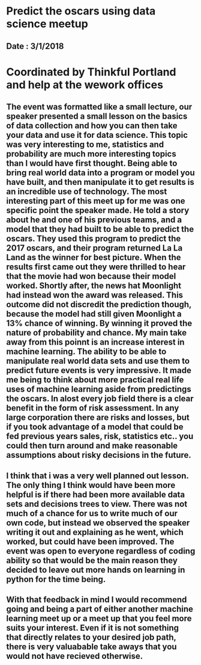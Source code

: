 # Predict the oscars using data science meetup #
## Date : 3/1/2018 ##

# Coordinated by Thinkful Portland and help at the wework offices #
## The event was formatted like a small lecture, our speaker presented a small lesson on the basics of data collection and how you can then take your data and use it for data science. This topic was very interesting to me, statistics and probability are much more interesting topics than I would have first thought. Being able to bring real world data into a program or model you have built, and then manipulate it to get results is an incredible use of technology. The most interesting part of this meet up for me was one specific point the speaker made. He told a story about he and one of his previous teams, and a model that they had built to be able to predict the oscars. They used this program to predict the 2017 oscars, and their program returned La La Land as the winner for best picture. When the results first came out they were thrilled to hear that the movie had won because their model worked. Shortly after, the news hat Moonlight had instead won the award was released. This outcome did not discredit the prediction though, because the model had still given Moonlight a 13% chance of winning. By winning it proved the nature of probability and chance. My main take away from this poinnt is an increase interest in machine learning. The ability to be able to manipulate real world data sets and use them to predict future events is very impressive. It made me being to think about more practical real life uses of machine learning aside from predictings the oscars. In alost every job field there is a clear benefit in the form of risk assessment. In any large corporation there are risks and losses, but if you took advantage of a model that could be fed previous years sales, risk, statistics etc.. you could then turn around and make reasonable assumptions about risky decisions in the future.

## I think that i was a very well planned out lesson. The only thing I think would have been more helpful is if there had been more available data sets and decisions trees to view. There was not much of a chance for us to write much of our own code, but instead we observed the speaker writing it out and explaining as he went, which worked, but could have been improved. The event was open to everyone regardless of coding ability so that would be the main reason they decided to leave out more hands on learning in python for the time being.

## With that feedback in mind I would recommend going and being a part of either another machine learning meet up or a meet up that you feel more suits your interest. Even if it is not something that directly relates to your desired job path, there is very valuabable take aways that you would not have recieved otherwise.


